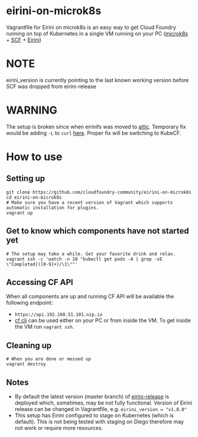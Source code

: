 # eirini-on-microk8s
Vagrantfile for Eirini on microk8s is an easy way to get Cloud Foundry running on top of Kubernetes in a single VM running on your PC ([microk8s](https://microk8s.io) + [SCF](https://github.com/SUSE/scf) + [Eirini](https://github.com/cloudfoundry-incubator/eirini-release))

# NOTE
eirini_version is currently pointing to the last known working version before SCF was dropped from eirini-release

# WARNING
The setup is broken since when eirinifs was moved to [attic](https://github.com/cloudfoundry-attic/eirinifs).
Temporary fix would be adding `-L` to `curl` [here](https://github.com/cloudfoundry-incubator/bits-service-release/blob/99e4b0b/docker/eirini-rootfs-downloader/eirini-rootfs-downloader.sh#L62). Proper fix will be switching to KubeCF.

# How to use
## Setting up
```
git clone https://github.com/cloudfoundry-community/eirini-on-microk8s
cd eirini-on-microk8s
# Make sure you have a recent version of Vagrant which supports automatic installation for plugins.
vagrant up
```

## Get to know which components have not started yet
```
# The setup may take a while. Get your favorite drink and relax.
vagrant ssh -c 'watch -n 10 "kubectl get pods -A | grep -vE \"Completed|([0-9]+)/\1\""'
```

## Accessing CF API
When all components are up and running CF API will be available the following endpoint:
- `https://api.192.168.51.101.nip.io`
- [cf cli](https://github.com/cloudfoundry/cli) can be used either on your PC or from inside the VM. To get inside the VM run `vagrant ssh`.

## Cleaning up
```
# When you are done or messed up
vagrant destroy
```

## Notes
- By default the latest version (master branch) of [eirini-release](https://github.com/cloudfoundry-incubator/eirini-release) is deployed which, sometimes, may be not fully functional.
  Version of Eirini release can be changed in Vagrantfile, e.g. `eirini_version = "v1.8.0"`
- This setup has Eirini configured to stage on Kubernetes (which is default). This is not being tested with staging on Diego therefore may not work or require more resources.
